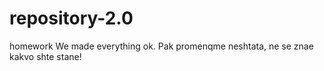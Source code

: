 # repository-2.0
homework
We made everything ok.
Pak promenqme neshtata, ne se znae kakvo shte stane!